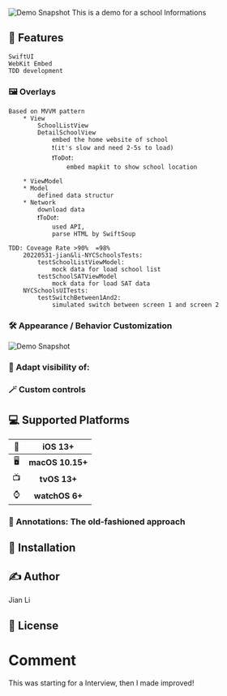 ![Demo Snapshot](https://github.com/jala886/20220531-jian-li-NYCSchools/blob/main/Demo%20Snapshot/)
This is  a demo for a school Informations 


## 🚀 Features
```
SwiftUI
WebKit Embed
TDD development
```
### 🖼 Overlays
```
Based on MVVM pattern
    * View
        SchoolListView
        DetailSchoolView
            embed the home website of school
            ❗️(it's slow and need 2-5s to load)
            ❗️ToDo❗️:
                embed mapkit to show school location
                
    * ViewModel
    * Model
        defined data structur
    * Network
        download data
        ❗️ToDo❗️:
            used API,
            parse HTML by SwiftSoup 

TDD: Coveage Rate >90%  =98%
    20220531-jian&li-NYCSchoolsTests:
        testSchoolListViewModel:
            mock data for load school list
        testSchoolSATViewModel
            mock data for load SAT data
    NYCSchoolsUITests:
        testSwitchBetween1And2:
            simulated switch between screen 1 and screen 2
```
### 🛠 Appearance / Behavior Customization
![Demo Snapshot](https://github.com/jala886/20220531-jian-li-NYCSchools/blob/main/Demo%20Snapshot/DetailView.png)

### 👀 Adapt visibility of:


### 🪄 Custom controls


## 💻 Supported Platforms

| 📱 | iOS 13+ |
| :-: | :-: |
| 🖥 | **macOS 10.15+** | 
| 📺 | **tvOS 13+** |
| ⌚️ | **watchOS 6+** |



### 📌 Annotations: The old-fashioned approach



## 🔩 Installation


## ✍️ Author

Jian Li

## 📄 License

# Comment
This was starting for a Interview, then I made improved!


